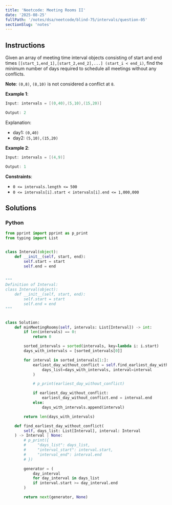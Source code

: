 ```yaml
---
title: 'Neetcode: Meeting Rooms II'
date: '2025-08-25'
fullPath: '/notes/dsa/neetcode/blind-75/intervals/question-05'
sectionSlug: 'notes'
---
```


## Instructions

Given an array of meeting time interval objects consisting of start and end times `[[start_1,end_1],[start_2,end_2],...] (start_i < end_i)`, find the minimum number of days required to schedule all meetings without any conflicts.

**Note**: `(0,8)`, `(8,10)` is not considered a conflict at `8`.

**Example 1**:

```Java
Input: intervals = [(0,40),(5,10),(15,20)]

Output: 2
```

Explanation:

- day1: `(0,40)`
- day2: `(5,10),(15,20)`

**Example 2**:

```Java
Input: intervals = [(4,9)]

Output: 1
```

**Constraints**:

- `0 <= intervals.length <= 500`
- `0 <= intervals[i].start < intervals[i].end <= 1,000,000`

## Solutions

### Python

```python
from pprint import pprint as p_print
from typing import List


class Interval(object):
    def __init__(self, start, end):
        self.start = start
        self.end = end


"""
Definition of Interval:
class Interval(object):
    def __init__(self, start, end):
        self.start = start
        self.end = end
"""


class Solution:
    def minMeetingRooms(self, intervals: List[Interval]) -> int:
        if len(intervals) == 0:
            return 0

        sorted_intervals = sorted(intervals, key=lambda i: i.start)
        days_with_intervals = [sorted_intervals[0]]

        for interval in sorted_intervals[1:]:
            earliest_day_without_conflict = self.find_earliest_day_without_conflict(
                days_list=days_with_intervals, interval=interval
            )

            # p_print(earliest_day_without_conflict)

            if earliest_day_without_conflict:
                earliest_day_without_conflict.end = interval.end
            else:
                days_with_intervals.append(interval)

        return len(days_with_intervals)

    def find_earliest_day_without_conflict(
        self, days_list: List[Interval], interval: Interval
    ) -> Interval | None:
        # p_print({
        #     "days_list": days_list,
        #     "interval_start": interval.start,
        #     "interval_end": interval.end
        # })

        generator = (
            day_interval
            for day_interval in days_list
            if interval.start >= day_interval.end
        )

        return next(generator, None)


```
